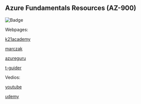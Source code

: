 ## Azure Fundamentals Resources (AZ-900)

![Badge](https://www.google.com/url?sa=i&url=https%3A%2F%2Fwww.labeveryday.com%2Fpost%2Fhow-pass-the-az-900-exam&psig=AOvVaw2EoXi-6SV2s_U3hi_zqblC&ust=1648466671858000&source=images&cd=vfe&ved=0CAsQjRxqFwoTCPiEhIaX5vYCFQAAAAAdAAAAABAQ)

Webpages:

[k21academy](https://k21academy.com/microsoft-azure/az-900/az-900-microsoft-azure-certification-fundamental-exam-everything-you-must-know/)

[marczak](https://marczak.io/az-900/#ep01)

[azureguru](https://www.azureguru.org/az-900-azure-fundamentals-guide/)

[t-guider](https://t-guider.com/index.php/category/azure/)


Vedios: 

[youtube](https://timwinfo-my.sharepoint.com/:x:/g/personal/tim_timw_info/EVrlKIID28lMoiUBhetR2n4BXM9qcbCchmLfQx_Rc5tuQA?e=cg7Rta&activeCell=%27AZ900%27!A1)

[udemy](https://www.udemy.com/course/az-900-azure-tutorial/learn/lecture/19479106?start=0#content)



